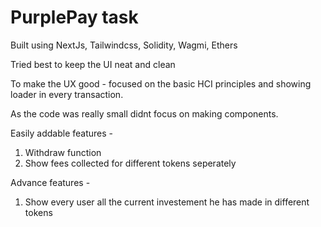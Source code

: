 # PurplePay task

Built using NextJs, Tailwindcss, Solidity, Wagmi, Ethers

Tried best to keep the UI neat and clean

To make the UX good - focused on the basic HCI principles and showing loader in every transaction.

As the code was really small didnt focus on making components.

Easily addable features -
1. Withdraw function
2. Show fees collected for different tokens seperately

Advance features -
1. Show every user all the current investement he has made in different tokens